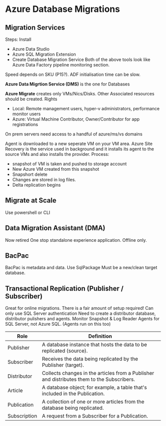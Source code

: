 # Azure Database Migrations

## Migration Services
Steps:
Install
- Azure Data Studio
- Azure SQL Migration Extension
- Create Database Migration Service
Both of the above tools look like Azure Data Factory pipeline monitoring section. 

Speed depends on SKU (P15?). ADF initialisation time can be slow.

**Azure Data Migrtion Service (DMS)**
is the one for Databases 

**Azure Migrate** creates only VMs/Nics/Disks. Other Associated resources should be created.
Rights
- Local: Remote management users, hyper-v administrators, performance monitor users
- Azure: Virtual Machine Contributor, Owner/Contributor for app registrations

On prem servers need access to a handful of azure/ms/vs domains

Agent is downloaded to a new seperate VM on your VM area.
Azure Site Recovery is the service used in background and it installs its agent to the source VMs and also installs the provider. 
Process:
- snapshot of VM is taken and pushed to storage account
- New Azure VM created from this snapshot
- Snapshort delete 
- Changes are stored in log files.
- Delta replication begins 

## Migrate at Scale 
Use powershell or CLI

## Data Migration Assistant (DMA)
Now retired
One stop standalone experience application. Offline only.

## BacPac
BacPac is metadata and data.
Use SqlPackage
Must be a new/clean target database.

## Transactional Replication (Publisher / Subscriber)
Great for online migrations. There is a fair amount of setup required! 
Can only use SQL Server authentication
Need to create a distributor database, distributor pulishers and agents. 
Monitor Snapshot & Log Reader Agents for SQL Server, not Azure SQL. (Agents run on this too) 

| Role	| Definition | 
| --- | --- | 
| Publisher | A database instance that hosts the data to be replicated (source). |
| Subscriber | Receives the data being replicated by the Publisher (target). |
| Distributor | Collects changes in the articles from a Publisher and distributes them to the Subscribers. |
| Article | A database object; for example, a table that's included in the Publication. |
| Publication | A collection of one or more articles from the database being replicated. |
| Subscription | A request from a Subscriber for a Publication. |